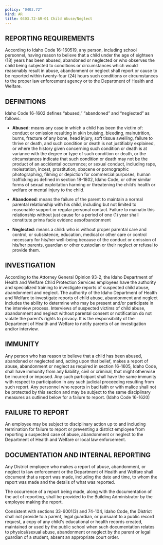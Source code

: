 ```yaml
---
policy: "0403.72"
kind: AR
title: 0403.72-AR-01 Child Abuse/Neglect
---
```


## REPORTING REQUIREMENTS
According to Idaho Code 16-160519, any person, including school personnel, having reason to believe that a child under the age of eighteen (18) years has been abused, abandoned or neglected or who observes the child being subjected to conditions or circumstances which would reasonably result in abuse, abandonment or neglect shall report or cause to be reported within twenty-four (24) hours such conditions or circumstances to the proper law enforcement agency or to the Department of Health and Welfare.


## DEFINITIONS
Idaho Code 16-1602 defines “abused,” “abandoned” and “neglected” as follows:

- **Abused**: means any case in which a child has been the victim of: conduct or omission resulting in skin bruising, bleeding, malnutrition, burns, fracture of any bone, head injury, soft tissue swelling, failure to thrive or death, and such condition or death is not justifiably explained, or where the history given concerning such condition or death is at variance with the degree or type of such condition or death, or the circumstances indicate that such condition or death may not be the product of an accidental occurrence; or sexual conduct, including rape, molestation, incest, prostitution, obscene or pornographic photographing, filming or depiction for commercial purposes, human trafficking as defined in section 18-1802, Idaho Code, or other similar forms of sexual exploitation harming or threatening the child’s health or welfare or mental injury to the child.

- **Abandoned**: means the failure of the parent to maintain a normal parental relationship with his child, including but not limited to reasonable support or regular personal contact. Failure to mainatin this relationship without just cause for a period of one (1) year shall constitute prima facie evidenc aesofbandonment

- **Neglected**: means a child: who is without proper parental care and control, or subsistence, education, medical or other care or control necessary for his/her well-being because of the conduct or omission of his/her parents, guardian or other custodian or their neglect or refusal to provide them.


## INVESTIGATION

According to the Attorney General Opinion 93-2, the Idaho Department of Health and Welfare Child Protection Services employees have the authority and specialized training to investigate reports of suspected child abuse, abandonment and neglect.  The authority of the Idaho Department of Health and Welfare to investigate reports of child abuse, abandonment and neglect includes the ability to determine who may be present and/or participate in the interview process.  Interviews of suspected victims of child abuse, abandonment and neglect without parental consent or notification do not violate the parent’s rights to privacy.  It is the responsibility of the Department of Health and Welfare to notify parents of an investigation and/or interview.


## IMMUNITY

Any person who has reason to believe that a child has been abused, abandoned or neglected and, acting upon that belief, makes a report of abuse, abandonment or neglect as required in section 16-1605, Idaho Code, shall have immunity from any liability, civil or criminal, that might otherwise be incurred or imposed.  Any such participant shall have the same immunity with respect to participation in any such judicial proceeding resulting from such report.  Any personnel who reports in bad faith or with malice shall not be protected by this section and may be subject to the same disciplinary measures as outlined below for a failure to report.  (Idaho Code 16-1620)


## FAILURE TO REPORT

An employee may be subject to disciplinary action up to and including termination for failure to report or preventing a district employee from reporting a suspected case of abuse, abandonment or neglect to the Department of Health and Welfare or local law enforcement.


## DOCUMENTATION AND INTERNAL REPORTING

Any District employee who makes a report of abuse, abandonment,  or neglect to law enforcement or the Department of Health and Welfare shall document that a report was made, including the date and time, to whom the report was made and the details of what was reported.

The occurrence of a report being made, along with the documentation of the act of reporting, shall be provided to the Building Administrator by the employee making the report.

Consistent with sections 33-6001(3) and 74-104, Idaho Code, the District shall not provide to a parent, legal guardian, or pursuant to a public record request, a copy of any child's educational or health records created, maintained or used by the public school when such documentation relates to physical/sexual abuse, abandonment or neglect by the parent or legal guardian of a student, absent an appropriate court order.

